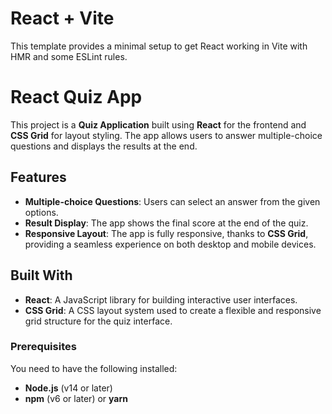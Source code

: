 # React + Vite

This template provides a minimal setup to get React working in Vite with HMR and some ESLint rules.

# React Quiz App

This project is a **Quiz Application** built using **React** for the frontend and **CSS Grid** for layout styling. The app allows users to answer multiple-choice questions and displays the results at the end.

## Features

- **Multiple-choice Questions**: Users can select an answer from the given options.
- **Result Display**: The app shows the final score at the end of the quiz.
- **Responsive Layout**: The app is fully responsive, thanks to **CSS Grid**, providing a seamless experience on both desktop and mobile devices.

## Built With

- **React**: A JavaScript library for building interactive user interfaces.
- **CSS Grid**: A CSS layout system used to create a flexible and responsive grid structure for the quiz interface.

### Prerequisites

You need to have the following installed:

- **Node.js** (v14 or later)
- **npm** (v6 or later) or **yarn**


